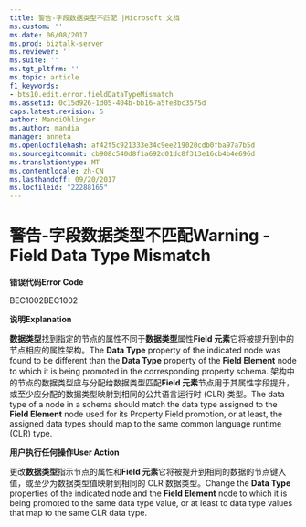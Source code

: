 ```yaml
---
title: 警告-字段数据类型不匹配 |Microsoft 文档
ms.custom: ''
ms.date: 06/08/2017
ms.prod: biztalk-server
ms.reviewer: ''
ms.suite: ''
ms.tgt_pltfrm: ''
ms.topic: article
f1_keywords:
- bts10.edit.error.fieldDataTypeMismatch
ms.assetid: 0c15d926-1d05-404b-bb16-a5fe8bc3575d
caps.latest.revision: 5
author: MandiOhlinger
ms.author: mandia
manager: anneta
ms.openlocfilehash: af42f5c921333e34c9ee219020cdb0fba97a7b5d
ms.sourcegitcommit: cb908c540d8f1a692d01dc8f313e16cb4b4e696d
ms.translationtype: MT
ms.contentlocale: zh-CN
ms.lasthandoff: 09/20/2017
ms.locfileid: "22288165"
---
```

# <a name="warning---field-data-type-mismatch"></a><span data-ttu-id="64dd9-102">警告-字段数据类型不匹配</span><span class="sxs-lookup"><span data-stu-id="64dd9-102">Warning - Field Data Type Mismatch</span></span>
<span data-ttu-id="64dd9-103">**错误代码**</span><span class="sxs-lookup"><span data-stu-id="64dd9-103">**Error Code**</span></span>  
  
 <span data-ttu-id="64dd9-104">BEC1002</span><span class="sxs-lookup"><span data-stu-id="64dd9-104">BEC1002</span></span>  
  
 <span data-ttu-id="64dd9-105">**说明**</span><span class="sxs-lookup"><span data-stu-id="64dd9-105">**Explanation**</span></span>  
  
 <span data-ttu-id="64dd9-106">**数据类型**找到指定的节点的属性不同于**数据类型**属性**Field 元素**它将被提升到中的节点相应的属性架构。</span><span class="sxs-lookup"><span data-stu-id="64dd9-106">The **Data Type** property of the indicated node was found to be different than the **Data Type** property of the **Field Element** node to which it is being promoted in the corresponding property schema.</span></span> <span data-ttu-id="64dd9-107">架构中的节点的数据类型应与分配给数据类型匹配**Field 元素**节点用于其属性字段提升，或至少应分配的数据类型映射到相同的公共语言运行时 (CLR) 类型。</span><span class="sxs-lookup"><span data-stu-id="64dd9-107">The data type of a node in a schema should match the data type assigned to the **Field Element** node used for its Property Field promotion, or at least, the assigned data types should map to the same common language runtime (CLR) type.</span></span>  
  
 <span data-ttu-id="64dd9-108">**用户执行任何操作**</span><span class="sxs-lookup"><span data-stu-id="64dd9-108">**User Action**</span></span>  
  
 <span data-ttu-id="64dd9-109">更改**数据类型**指示节点的属性和**Field 元素**它将被提升到相同的数据的节点键入值，或至少为数据类型值映射到相同的 CLR 数据类型。</span><span class="sxs-lookup"><span data-stu-id="64dd9-109">Change the **Data Type** properties of the indicated node and the **Field Element** node to which it is being promoted to the same data type value, or at least to data type values that map to the same CLR data type.</span></span>
